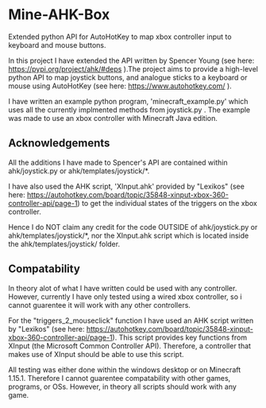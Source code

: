 # Mine-AHK-Box
Extended python API for AutoHotKey to map xbox controller input to keyboard and mouse buttons.

In this project I have extended the API written by Spencer Young (see here: https://pypi.org/project/ahk/#deps ).The project aims to provide a high-level python API to map joystick buttons, and analogue sticks to a keyboard or mouse using AutoHotKey (see here: https://www.autohotkey.com/ ).

I have written an example python program, 'minecraft_example.py' which uses all the currently implmented methods from joystick.py . The example was made to use an xbox controller with Minecraft Java edition.

## Acknowledgements
All the additions I have made to Spencer's API are contained within ahk/joystick.py or ahk/templates/joystick/\*.

I have also used the AHK script, 'XInput.ahk' provided by "Lexikos" (see here: https://autohotkey.com/board/topic/35848-xinput-xbox-360-controller-api/page-1) to get the individual states of the triggers on the xbox controller.

Hence I do NOT claim any credit for the code OUTSIDE of ahk/joystick.py or ahk/templates/joystick/\*, nor the XInput.ahk script which is located inside the ahk/templates/joystick/ folder.

## Compatability
In theory alot of what I have written could be used with any controller. However, currently I have only tested using a wired xbox controller, so i cannot guarentee it will work with any other controllers. 

For the "triggers_2_mouseclick" function I have used an AHK script written by "Lexikos" (see here: https://autohotkey.com/board/topic/35848-xinput-xbox-360-controller-api/page-1). This script provides key functions from XInput (the Microsoft Common Controller API). Therefore, a controller that makes use of XInput should be able to use this script.

All testing was either done within the windows desktop or on Minecraft 1.15.1. Therefore I cannot guarentee compatability with other games, programs, or OSs. However, in theory all scripts should work with any game. 
